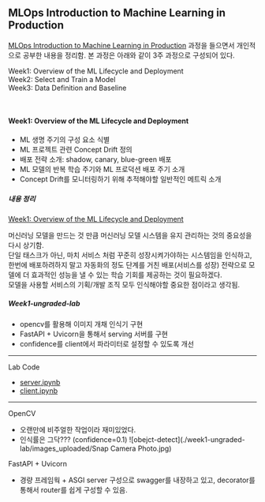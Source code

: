 ## MLOps Introduction to Machine Learning in Production

[MLOps Introduction to Machine Learning in Production](https://www.coursera.org/learn/introduction-to-machine-learning-in-production/home/welcome) 과정을 들으면서 개인적으로 공부한 내용을 정리함. 본 과정은 아래와 같이 3주 과정으로 구성되어 있다.

Week1: Overview of the ML Lifecycle and Deployment  
Week2: Select and Train a Model  
Week3: Data Definition and Baseline  

<br/>

#### Week1: Overview of the ML Lifecycle and Deployment

- ML 생명 주기의 구성 요소 식별
- ML 프로젝트 관련 Concept Drift 정의
- 배포 전략 소개: shadow, canary, blue-green 배포
- ML 모델의 반복 학습 주기와 ML 프로덕션 배포 주기 소개
- Concept Drift를 모니터링하기 위해 추적해야할 일반적인 메트릭 소개


##### 내용 정리
[Week1: Overview of the ML Lifecycle and Deployment](https://skinny-harbor-d7a.notion.site/Week-1-Overview-of-the-ML-Lifecycle-and-Deployment-e8c7f4df59ba4c21a0030af4cd7180eb) 

머신러닝 모델을 만드는 것 만큼 머신러닝 모델 시스템을 유지 관리하는 것의 중요성을 다시 상기함.  
단일 태스크가 아닌, 마치 서비스 처럼 꾸준히 성장시켜가야하는 시스템임을 인식하고,  
한번에 배포하려하지 말고 자동화의 정도 단계를 거친 배포(서비스를 성장) 전략으로 모델에 더 효과적인 성능을 낼 수 있는 학습 기회를 제공하는 것이 필요하겠다.  
모델을 사용할 서비스의 기획/개발 조직 모두 인식해야할 중요한 점이라고 생각됨.

##### Week1-ungraded-lab
- opencv를 활용해 이미지 개채 인식기 구현
- FastAPI + Uvicorn을 통해서 serving 서버를 구현
- confidence를 client에서 파라미터로 설정할 수 있도록 개선
---

Lab Code
- [server.ipynb](./week1-ungraded-lab/server.ipynb)
- [client.ipynb](./week1-ungraded-lab/client.ipynb)

---

OpenCV
- 오랜만에 비주얼한 작업이라 재미있었다.
- 인식률은 그닥??? (confidence=0.1)
![obejct-detect](./week1-ungraded-lab/images_uploaded/Snap Camera Photo.jpg)

FastAPI + Uvicorn
- 경량 프레임웍 +  ASGI server 구성으로 swagger를 내장하고 있고, decorator를 통해서 router를 쉽게 구성할 수 있음.
